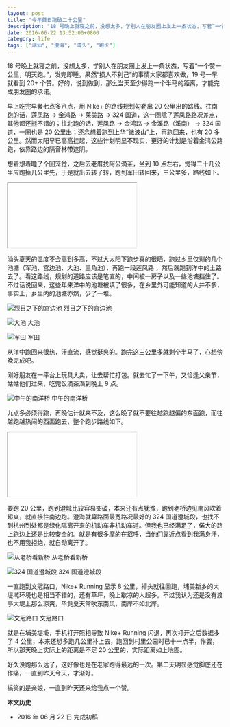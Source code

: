 ```yaml
---
layout: post
title: "今年首日跑破二十公里"
description: "18 号晚上就寝之前，没想太多，学别人在朋友圈上发上一条状态，写着“一个赞一公里，明天跑。”，发完即睡。果然“损人不利己”的事情大家都喜欢做，19 号一早就看到 20+ 个赞。好的，说到做到，那么当天至少得跑一个半马的距离，才能完成朋友圈的承诺。"
date: 2016-06-22 13:52:00+0800
category: life
tags: ["潮汕", "澄海", "湾头", "跑步"]
---
```


18 号晚上就寝之前，没想太多，学别人在朋友圈上发上一条状态，写着“一个赞一公里，明天跑。”，发完即睡。果然“损人不利己”的事情大家都喜欢做，19 号一早就看到 20+ 个赞。好的，说到做到，那么当天至少得跑一个半马的距离，才能完成朋友圈的承诺。

早上吃完早餐七点多八点，用 Nike+ 的路线规划勾勒出 20 公里出的路线。往南跑的话，莲凤路 &rarr; 金鸿路 &rarr; 莱美路 &rarr; 324 国道，这一圈除了莲凤路路况差点，其他都还挺不错的；往北跑的话，莲凤路 &rarr; 金鸿路 &rarr; 金溪路（溪南） &rarr; 324 国道，一圈也是 20 公里出；还念想着跑到上华“微波山”上，再跑回来，也有 20 多公里。然而太阳早已高高挂起，这些计划明显不现实，更好的计划是沿着金鸿公路跑，依靠路边的隔音林带遮阴。

想着想着睡了个回笼觉，之后去老厝找阿公滴茶，坐到 10 点左右，觉得二十几公里应跑掉几公里先，于是就出去转了转，跑到军田转回来，三公里多，路线如下。

<div class="iframe-container">
    <iframe class="iframe" src="/running-line.html?nikeid=3043000000008973796320007870118447151072"></iframe>
</div>

汕头夏天的温度不会高到多高，不过大太阳下跑步真的很晒，跑过乡里仅剩的几个池塘（军池、宫边池、大池、三角池），再跑一段莲凤路 ，然后就跑到洋中的土路去了。看这路线，规划的道路应该是笔直的，中间被一房子以及一些池塘挡住了。不过话说回来，这些年来洋中的池塘被填了很多，在乡里外可能知道的人并不多，事实上，乡里内的池塘亦然，少了一堆。

![烈日之下的宫边池]({{site.IMG_PATH}}/the-first-20km-run-day-of-2016-01.jpg_640)
烈日之下的宫边池

![大池]({{site.IMG_PATH}}/the-first-20km-run-day-of-2016-02.jpg_640)
大池

![军田]({{site.IMG_PATH}}/the-first-20km-run-day-of-2016-03.jpg_640)
军田

从洋中跑回来很热，汗直流，感觉挺爽的。跑完这三公里多就剩个半马了，心想傍晚完成吧。

刚好朋友在一平台上玩具大卖，让去帮忙打包。就去忙了一下午，又恰逢父亲节，姑姑他们过来，吃完饭滴茶滴到晚上 9 点。

![中午的南洋桥]({{site.IMG_PATH}}/the-first-20km-run-day-of-2016-04.jpg_640)
中午的南洋桥

九点多必须得跑，再晚估计就来不及，这么晚了就不要往越跑越偏的东面跑，而往越跑越热闹的西面跑去，整个跑步路线如下。

<div class="iframe-container">
    <iframe class="iframe" src="/running-line.html?nikeid=8624eb37-da66-40fc-b32d-01682c283ea6"></iframe>
</div>

要跑 20 公里，跑到澄城比较容易突破，本来还有点犹豫，跑到老桥边见南风吹着超爽，就直接往南边跑。澄海就算路面最宽路况最好的 324 国道澄城段，也找不到杭州到处都是绿化隔离开来的机动车非机动车道。但我也已经满足了，偌大的路上跑边上还是比较安全的。就是有很多摩的在招呼，当他们靠近点看到我满身汗，也不用我拒绝，就自动离开了。

![从老桥看新桥]({{site.IMG_PATH}}/the-first-20km-run-day-of-2016-05.jpg_640)
从老桥看新桥

![324 国道澄城段]({{site.IMG_PATH}}/the-first-20km-run-day-of-2016-06.jpg_640)
324 国道澄城段

一直跑到文冠路口，Nike+ Running 显示 8 公里，掉头就往回跑，埔美新乡的大堤墘环境也是相当不错的，还有草坪，晚上歇凉的人超多。不过我认为还是没有渡亭大堤上那么凉爽，毕竟夏天常吹东南风，南岸不如北岸。

![文冠路口]({{site.IMG_PATH}}/the-first-20km-run-day-of-2016-07.jpg_640)
文冠路口

就是在埔美堤墘，手机打开照相导致 Nike+ Running 闪退，再次打开之后数据多了 4 公里，本来还想多跑几公里补上去，跑回到村里公园时已十一点半，作罢，所以那天晚上实际上的距离是不足 20 公里的，实际距离如上地图。

好久没跑那么远了，这好像也是在老家跑得最远的一次。第二天明显感觉脚底还在作痛，一直到昨天今天，才渐好。

搞笑的是亲娘，一直到昨天还来给我点一个赞。

**本文历史**

* 2016 年 06 月 22 日 完成初稿
